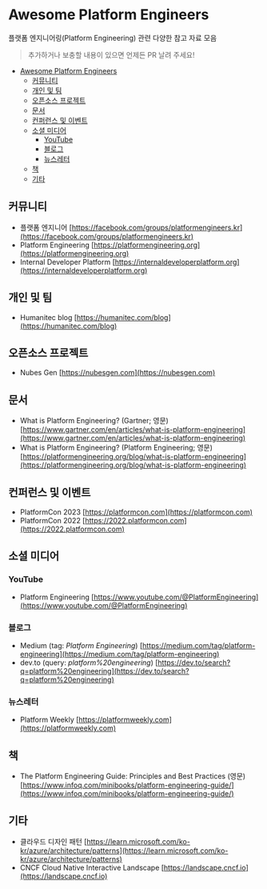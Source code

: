 # Awesome Platform Engineers

플랫폼 엔지니어링(Platform Engineering) 관련 다양한 참고 자료 모음

> 추가하거나 보충할 내용이 있으면 언제든 PR 날려 주세요!

- [Awesome Platform Engineers](#awesome-platform-engineers)
  - [커뮤니티](#커뮤니티)
  - [개인 및 팀](#개인-및-팀)
  - [오픈소스 프로젝트](#오픈소스-프로젝트)
  - [문서](#문서)
  - [컨퍼런스 및 이벤트](#컨퍼런스-및-이벤트)
  - [소셜 미디어](#소셜-미디어)
    - [YouTube](#youtube)
    - [블로그](#블로그)
    - [뉴스레터](#뉴스레터)
  - [책](#책)
  - [기타](#기타)


## 커뮤니티

- 플랫폼 엔지니어 [https://facebook.com/groups/platformengineers.kr](https://facebook.com/groups/platformengineers.kr)
- Platform Engineering [https://platformengineering.org](https://platformengineering.org)
- Internal Developer Platform [https://internaldeveloperplatform.org](https://internaldeveloperplatform.org)


## 개인 및 팀

- Humanitec blog [https://humanitec.com/blog](https://humanitec.com/blog)


## 오픈소스 프로젝트

- Nubes Gen [https://nubesgen.com](https://nubesgen.com)


## 문서

- What is Platform Engineering? (Gartner; 영문) [https://www.gartner.com/en/articles/what-is-platform-engineering](https://www.gartner.com/en/articles/what-is-platform-engineering)
- What is Platform Engineering? (Platform Engineering; 영문) [https://platformengineering.org/blog/what-is-platform-engineering](https://platformengineering.org/blog/what-is-platform-engineering)


## 컨퍼런스 및 이벤트

- PlatformCon 2023 [https://platformcon.com](https://platformcon.com)
- PlatformCon 2022 [https://2022.platformcon.com](https://2022.platformcon.com)


## 소셜 미디어

### YouTube

- Platform Engineering [https://www.youtube.com/@PlatformEngineering](https://www.youtube.com/@PlatformEngineering)


### 블로그

- Medium (tag: *Platform Engineering*) [https://medium.com/tag/platform-engineering](https://medium.com/tag/platform-engineering)
- dev.to (query: *platform%20engineering*) [https://dev.to/search?q=platform%20engineering](https://dev.to/search?q=platform%20engineering)


### 뉴스레터

- Platform Weekly [https://platformweekly.com](https://platformweekly.com)


## 책

- The Platform Engineering Guide: Principles and Best Practices (영문) [https://www.infoq.com/minibooks/platform-engineering-guide/](https://www.infoq.com/minibooks/platform-engineering-guide/)


## 기타

- 클라우드 디자인 패턴 [https://learn.microsoft.com/ko-kr/azure/architecture/patterns](https://learn.microsoft.com/ko-kr/azure/architecture/patterns)
- CNCF Cloud Native Interactive Landscape [https://landscape.cncf.io](https://landscape.cncf.io)

